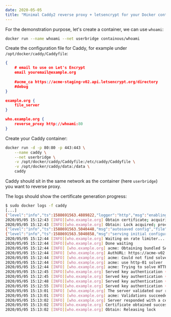 ```yaml
---
date: 2020-05-05
title: "Minimal Caddy2 reverse proxy + letsencrypt for your Docker containers"
---
```


For the demonstration purpose, let's create a container, we can use `whoami`:

```bash
docker run --name whoami --net userbridge containous/whoami
```

Create the configuration file for Caddy, for example under `/opt/docker/caddy/Caddyfile`:

```json
{
    # email to use on Let's Encrypt
    email youremail@example.org
    
    #acme_ca https://acme-staging-v02.api.letsencrypt.org/directory
    #debug
}

example.org {
	file_server
}

who.example.org {
    reverse_proxy http://whoami:80
}
```

Create your Caddy container:

```bash
docker run -d -p 80:80 -p 443:443 \
    --name caddy \
    --net userbridge \
    -v /opt/docker/caddy/Caddyfile:/etc/caddy/Caddyfile \
    -v /opt/docker/caddy/data:/data \
    caddy
```

Caddy should sit in the same network as the container (here `userbridge`) you want to reverse proxy.

The logs should show the certificate generation progress:

```bash
$ sudo docker logs -f caddy
[...]
{"level":"info","ts":1588691563.4889822,"logger":"http","msg":"enabling automatic TLS certificate management","domains":["who.example.org","example.org"]}
2020/05/05 15:12:43 [INFO][who.example.org] Obtain certificate; acquiring lock...
2020/05/05 15:12:43 [INFO][who.example.org] Obtain: Lock acquired; proceeding...
{"level":"info","ts":1588691563.5040448,"msg":"autosaved config","file":"/config/caddy/autosave.json"}
{"level":"info","ts":1588691563.5040858,"msg":"serving initial configuration"}
2020/05/05 15:12:44 [INFO][who.example.org] Waiting on rate limiter...
2020/05/05 15:12:44 [INFO][who.example.org] Done waiting
2020/05/05 15:12:44 [INFO] [who.example.org] acme: Obtaining bundled SAN certificate given a CSR
2020/05/05 15:12:44 [INFO] [who.example.org] AuthURL: https://acme-v02.api.letsencrypt.org/acme/authz-v3/XXXXXXXXX
2020/05/05 15:12:44 [INFO] [who.example.org] acme: Could not find solver for: tls-alpn-01
2020/05/05 15:12:44 [INFO] [who.example.org] acme: use http-01 solver
2020/05/05 15:12:44 [INFO] [who.example.org] acme: Trying to solve HTTP-01
2020/05/05 15:12:45 [INFO][who.example.org] Served key authentication (HTTP challenge)
2020/05/05 15:12:45 [INFO][who.example.org] Served key authentication (HTTP challenge)
2020/05/05 15:12:48 [INFO][who.example.org] Served key authentication (HTTP challenge)
2020/05/05 15:12:55 [INFO][who.example.org] Served key authentication (HTTP challenge)
2020/05/05 15:13:01 [INFO] [who.example.org] The server validated our request
2020/05/05 15:13:01 [INFO] [who.example.org] acme: Validations succeeded; requesting certificates
2020/05/05 15:13:02 [INFO] [who.example.org] Server responded with a certificate.
2020/05/05 15:13:02 [INFO][who.example.org] Certificate obtained successfully
2020/05/05 15:13:02 [INFO][who.example.org] Obtain: Releasing lock
```

